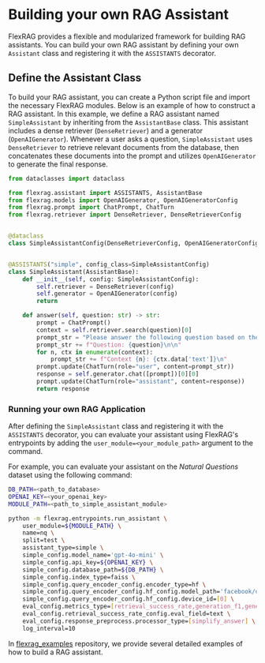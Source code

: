 # Building your own RAG Assistant
FlexRAG provides a flexible and modularized framework for building RAG assistants. You can build your own RAG assistant by defining your own `Assistant` class and registering it with the `ASSISTANTS` decorator.

## Define the Assistant Class
To build your RAG assistant, you can create a Python script file and import the necessary FlexRAG modules. Below is an example of how to construct a RAG assistant. In this example, we define a RAG assistant named `SimpleAssistant` by inheriting from the `AssistantBase` class. This assistant includes a dense retriever (`DenseRetriever`) and a generator (`OpenAIGenerator`). Whenever a user asks a question, `SimpleAssistant` uses `DenseRetriever` to retrieve relevant documents from the database, then concatenates these documents into the prompt and utilizes `OpenAIGenerator` to generate the final response.

```python
from dataclasses import dataclass

from flexrag.assistant import ASSISTANTS, AssistantBase
from flexrag.models import OpenAIGenerator, OpenAIGeneratorConfig
from flexrag.prompt import ChatPrompt, ChatTurn
from flexrag.retriever import DenseRetriever, DenseRetrieverConfig


@dataclass
class SimpleAssistantConfig(DenseRetrieverConfig, OpenAIGeneratorConfig): ...


@ASSISTANTS("simple", config_class=SimpleAssistantConfig)
class SimpleAssistant(AssistantBase):
    def __init__(self, config: SimpleAssistantConfig):
        self.retriever = DenseRetriever(config)
        self.generator = OpenAIGenerator(config)
        return

    def answer(self, question: str) -> str:
        prompt = ChatPrompt()
        context = self.retriever.search(question)[0]
        prompt_str = "Please answer the following question based on the given text.\n\n"
        prompt_str += f"Question: {question}\n\n"
        for n, ctx in enumerate(context):
            prompt_str += f"Context {n}: {ctx.data['text']}\n"
        prompt.update(ChatTurn(role="user", content=prompt_str))
        response = self.generator.chat([prompt])[0][0]
        prompt.update(ChatTurn(role="assistant", content=response))
        return response
```


### Running your own RAG Application
After defining the `SimpleAssistant` class and registering it with the `ASSISTANTS` decorator, you can evaluate your assistant using FlexRAG's entrypoints by adding the `user_module=<your_module_path>` argument to the command.

For example, you can evaluate your assistant on the *Natural Questions* dataset using the following command:

```bash
DB_PATH=<path_to_database>
OPENAI_KEY=<your_openai_key>
MODULE_PATH=<path_to_simple_assistant_module>

python -m flexrag.entrypoints.run_assistant \
    user_module=${MODULE_PATH} \
    name=nq \
    split=test \
    assistant_type=simple \
    simple_config.model_name='gpt-4o-mini' \
    simple_config.api_key=${OPENAI_KEY} \
    simple_config.database_path=${DB_PATH} \
    simple_config.index_type=faiss \
    simple_config.query_encoder_config.encoder_type=hf \
    simple_config.query_encoder_config.hf_config.model_path='facebook/contriever-msmarco' \
    simple_config.query_encoder_config.hf_config.device_id=[0] \
    eval_config.metrics_type=[retrieval_success_rate,generation_f1,generation_em] \
    eval_config.retrieval_success_rate_config.eval_field=text \
    eval_config.response_preprocess.processor_type=[simplify_answer] \
    log_interval=10
```

In [flexrag_examples](https://github.com/ictnlp/flexrag_examples) repository, we provide several detailed examples of how to build a RAG assistant.
